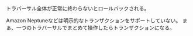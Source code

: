 トラバーサル全体が正常に終わらないとロールバックされる。

Amazon Neptuneなどは明示的なトランザクションをサポートしていない。
まぁ、一つのトラバーサルでまとめて操作したらトランザクションになる。
